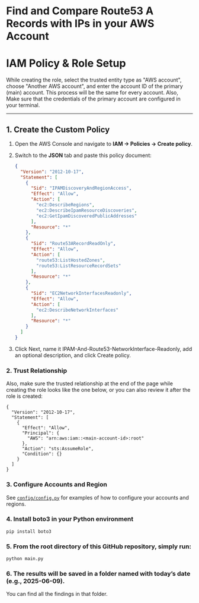 # Find and Compare Route53 A Records with IPs in your AWS Account

# IAM Policy & Role Setup

While creating the role, select the trusted entity type as "AWS account", choose "Another AWS account", and enter the account ID of the primary (main) account.
This process will be the same for every account.
Also, Make sure that the credentials of the primary account are configured in your terminal.

---

## 1. Create the Custom Policy

1. Open the AWS Console and navigate to **IAM → Policies → Create policy**.  
2. Switch to the **JSON** tab and paste this policy document:

   ```json
   {
     "Version": "2012-10-17",
     "Statement": [
       {
         "Sid": "IPAMDiscoveryAndRegionAccess",
         "Effect": "Allow",
         "Action": [
           "ec2:DescribeRegions",
           "ec2:DescribeIpamResourceDiscoveries",
           "ec2:GetIpamDiscoveredPublicAddresses"
         ],
         "Resource": "*"
       },
       {
         "Sid": "Route53ARecordReadOnly",
         "Effect": "Allow",
         "Action": [
           "route53:ListHostedZones",
           "route53:ListResourceRecordSets"
         ],
         "Resource": "*"
       },
       {
         "Sid": "EC2NetworkInterfacesReadonly",
         "Effect": "Allow",
         "Action": [
           "ec2:DescribeNetworkInterfaces"
         ],
         "Resource": "*"
       }
     ]
   }
3. Click Next, name it IPAM-And-Route53-NetworkInterface-Readonly, add an optional description, and click Create policy.

### 2. Trust Relationship

Also, make sure the trusted relationship at the end of the page while creating the role looks like the one below, or you can also review it after the role is created:


    {
      "Version": "2012-10-17",
      "Statement": [
        {
          "Effect": "Allow",
          "Principal": {
            "AWS": "arn:aws:iam::<main-account-id>:root"
          },
          "Action": "sts:AssumeRole",
          "Condition": {}
        }
      ]
    }

### 3. Configure Accounts and Region

See [`config/config.py`](https://github.com/CloudKeeper-Inc/IP-scan/blob/main/config/config.py) for examples of how to configure your accounts and regions.

### 4. Install boto3 in your Python environment
    pip install boto3

### 5. From the root directory of this GitHub repository, simply run:
    python main.py
### 6. The results will be saved in a folder named with today’s date (e.g., 2025-06-09).

You can find all the findings in that folder.
